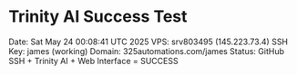 # Trinity AI Success Test
Date: Sat May 24 00:08:41 UTC 2025
VPS: srv803495 (145.223.73.4)
SSH Key: james (working)
Domain: 325automations.com/james
Status: GitHub SSH + Trinity AI + Web Interface = SUCCESS
